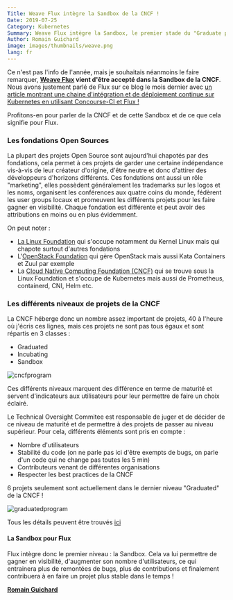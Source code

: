 ```yaml
---
Title: Weave Flux intègre la Sandbox de la CNCF !
Date: 2019-07-25
Category: Kubernetes
Summary: Weave Flux intègre la Sandbox, le premier stade du "Graduate program" de la CNCF
Author: Romain Guichard
image: images/thumbnails/weave.png
lang: fr
---
```


Ce n'est pas l'info de l'année, mais je souhaitais néanmoins le faire
remarquer, **[Weave Flux](https://github.com/fluxcd/flux) vient d'être accepté dans la Sandbox de la CNCF**. Nous
avons justement parlé de Flux sur ce blog le mois
dernier avec [un article montrant une chaine d'intégration et de déploiement
continue sur Kubernetes en utilisant Concourse-CI et Flux
!](https://blog.alterway.fr/continuous-delivery-avec-weave-flux-et-concourse-ci.html)

Profitons-en pour parler de la CNCF et de cette Sandbox et de ce que cela
signifie pour Flux.

### Les fondations Open Sources

La plupart des projets Open Source sont aujourd'hui chapotés par des
fondations, cela permet à ces projets de garder une certaine indépendance
vis-à-vis de leur créateur d'origine, d'être neutre et donc d'attirer des
développeurs d'horizons différents. Ces fondations ont aussi un rôle
"marketing", elles possèdent généralement les trademarks sur les logos et les
noms, organisent les conférences aux quatre coins du monde, fédèrent les user
groups locaux et promeuvent les différents projets pour les faire gagner en
visibilité. Chaque fondation est différente et peut avoir des attributions en
moins ou en plus évidemment.

On peut noter :

- [La Linux Foundation](https://www.linuxfoundation.org/) qui s'occupe notamment du Kernel Linux mais qui chapote
  surtout d'autres fondations
- L'[OpenStack Foundation](https://www.openstack.org/foundation/) qui gère OpenStack mais aussi Kata Containers et Zuul
  par exemple
- La [Cloud Native Computing Foundation (CNCF)](https://www.cncf.io/) qui se trouve sous la Linux
  Foundation et s'occupe de Kubernetes mais aussi de Prometheus, containerd,
  CNI, Helm etc.


### Les différents niveaux de projets de la CNCF

La CNCF héberge donc un nombre assez important de projets, 40 à l'heure où
j'écris ces lignes, mais ces projets ne sont pas tous égaux et sont répartis en
3 classes :

- Graduated
- Incubating
- Sandbox

![cncfprogram](/images/cncf/graduate-program.png)

Ces différents niveaux marquent des différence en terme de maturité et servent
d'indicateurs aux utilisateurs pour leur permettre de faire un choix éclairé.

Le Technical Oversight Commitee est responsable de juger et de décider de ce
niveau de maturité et de permettre à des projets de passer au niveau supérieur.
Pour cela, différents éléments sont pris en compte :

- Nombre d'utilisateurs
- Stabilité du code (on ne parle pas ici d'être exempts de bugs, on parle d'un
  code qui ne change pas toutes les 5 min)
- Contributeurs venant de différentes organisations
- Respecter les best practices de la CNCF

6 projets seulement sont actuellement dans le dernier niveau "Graduated" de la
CNCF !

![graduatedprogram](/images/cncf/graduated.png)

Tous les détails peuvent être trouvés [ici](https://github.com/cncf/toc/blob/master/process/graduation_criteria.adoc)

#### La Sandbox pour Flux

Flux intègre donc le premier niveau : la Sandbox. Cela va lui permettre de
gagner en visibilité, d'augmenter son nombre d'utilisateurs, ce qui entrainera
plus de remontées de bugs, plus de contributions et finalement contribuera à en
faire un projet plus stable dans le temps !

**[Romain Guichard](https://www.linkedin.com/in/romainguichard/)**
